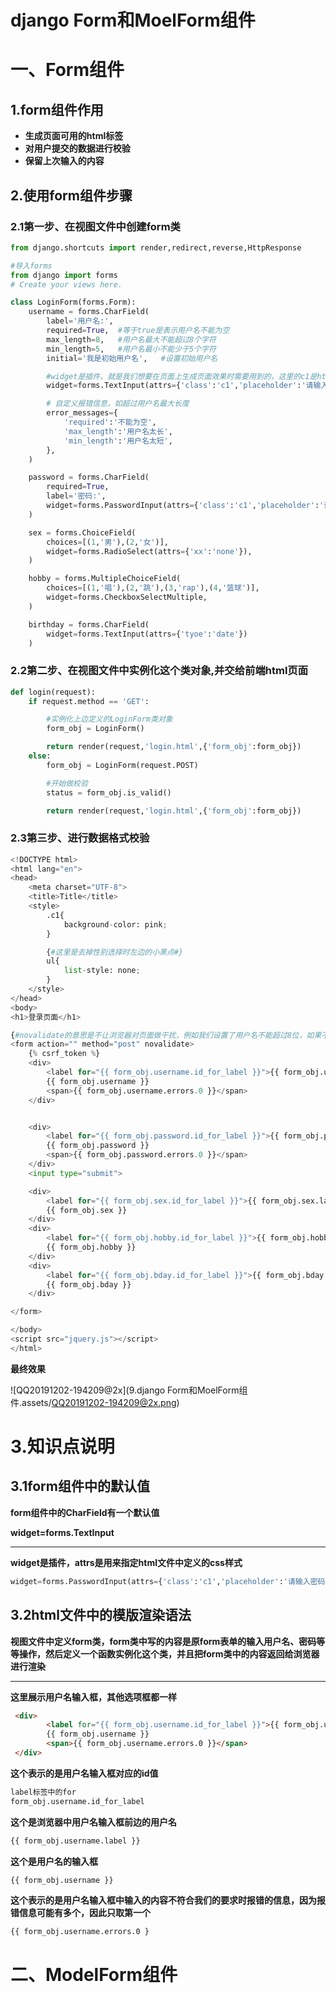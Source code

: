 # django Form和MoelForm组件

# 一、Form组件

## 1.form组件作用

- **生成页面可用的html标签**
- **对用户提交的数据进行校验**
- **保留上次输入的内容**



## 2.使用form组件步骤

### 2.1第一步、在视图文件中创建form类

```python
from django.shortcuts import render,redirect,reverse,HttpResponse

#导入forms
from django import forms
# Create your views here.

class LoginForm(forms.Form):
    username = forms.CharField(
        label='用户名:',
        required=True,  #等于true是表示用户名不能为空
        max_length=8,   #用户名最大不能超过8个字符
        min_length=5,   #用户名最小不能少于5个字符
        initial='我是初始用户名',   #设置初始用户名

        #widget是插件，就是我们想要在页面上生成页面效果时需要用到的，这里的c1是html文件中username输入框定义的css样式的class类值，attrs是用来指定css样式
        widget=forms.TextInput(attrs={'class':'c1','placeholder':'请输入用户名'}),

        # 自定义报错信息，如超过用户名最大长度
        error_messages={
            'required':'不能为空',
            'max_length':'用户名太长',
            'min_length':'用户名太短',
        },
    )

    password = forms.CharField(
        required=True,
        label='密码:',
        widget=forms.PasswordInput(attrs={'class':'c1','placeholder':'请输入密码'},render_value=True),  #render_value=True表示让上一次输入的密码在刷新浏览器的时候保留
    )

    sex = forms.ChoiceField(
        choices=[(1,'男'),(2,'女')],
        widget=forms.RadioSelect(attrs={'xx':'none'}),
    )

    hobby = forms.MultipleChoiceField(
        choices=[(1,'唱'),(2,'跳'),(3,'rap'),(4,'篮球')],
        widget=forms.CheckboxSelectMultiple,
    )

    birthday = forms.CharField(
        widget=forms.TextInput(attrs={'tyoe':'date'})
    )
```



### 2.2第二步、在视图文件中实例化这个类对象,并交给前端html页面

```python
def login(request):
    if request.method == 'GET':

        #实例化上边定义的LoginForm类对象
        form_obj = LoginForm()

        return render(request,'login.html',{'form_obj':form_obj})
    else:
        form_obj = LoginForm(request.POST)

        #开始做校验
        status = form_obj.is_valid()

        return render(request,'login.html',{'form_obj':form_obj})
```



### 2.3第三步、进行数据格式校验

```python
<!DOCTYPE html>
<html lang="en">
<head>
    <meta charset="UTF-8">
    <title>Title</title>
    <style>
        .c1{
            background-color: pink;
        }

        {#这里是去掉性别选择时左边的小黑点#}
        ul{
            list-style: none;
        }
    </style>
</head>
<body>
<h1>登录页面</h1>

{#novalidate的意思是不让浏览器对页面做干扰，例如我们设置了用户名不能超过8位，如果不加浏览器中只能输入8个，想多输入是不可以的#}
<form action="" method="post" novalidate>
    {% csrf_token %}
    <div>
        <label for="{{ form_obj.username.id_for_label }}">{{ form_obj.username.label }}</label>
        {{ form_obj.username }}
        <span>{{ form_obj.username.errors.0 }}</span>
    </div>


    <div>
        <label for="{{ form_obj.password.id_for_label }}">{{ form_obj.password.label }}</label>
        {{ form_obj.password }}
        <span>{{ form_obj.password.errors.0 }}</span>
    </div>
    <input type="submit">

    <div>
        <label for="{{ form_obj.sex.id_for_label }}">{{ form_obj.sex.label }}</label>
        {{ form_obj.sex }}
    </div>
    <div>
        <label for="{{ form_obj.hobby.id_for_label }}">{{ form_obj.hobby.label }}</label>
        {{ form_obj.hobby }}
    </div>
    <div>
        <label for="{{ form_obj.bday.id_for_label }}">{{ form_obj.bday.label }}</label>
        {{ form_obj.bday }}
    </div>

</form>

</body>
<script src="jquery.js"></script>
</html>
```



**最终效果**

![QQ20191202-194209@2x](9.django Form和MoelForm组件.assets/QQ20191202-194209@2x.png)



# 3.知识点说明

## 3.1form组件中的默认值

**form组件中的CharField有一个默认值**

**widget=forms.TextInput**

---

**widget是插件，attrs是用来指定html文件中定义的css样式**

```python
widget=forms.PasswordInput(attrs={'class':'c1','placeholder':'请输入密码'},render_value=True),  #render_value=True表示让上一次输入的密码在刷新浏览器的时候保留
```



## 3.2html文件中的模版渲染语法

**视图文件中定义form类，form类中写的内容是原form表单的输入用户名、密码等等操作，然后定义一个函数实例化这个类，并且把form类中的内容返回给浏览器进行渲染**

---

**这里展示用户名输入框，其他选项框都一样**

```html
 <div>
        <label for="{{ form_obj.username.id_for_label }}">{{ form_obj.username.label }}</label>
        {{ form_obj.username }}
        <span>{{ form_obj.username.errors.0 }}</span>
 </div>
```



**这个表示的是用户名输入框对应的id值**

```html
label标签中的for
form_obj.username.id_for_label
```



**这个是浏览器中用户名输入框前边的用户名**

```html
{{ form_obj.username.label }}
```



**这个是用户名的输入框**

```html
{{ form_obj.username }}
```



**这个表示的是用户名输入框中输入的内容不符合我们的要求时报错的信息，因为报错信息可能有多个，因此只取第一个**

```html
{{ form_obj.username.errors.0 }
```









# 二、ModelForm组件

